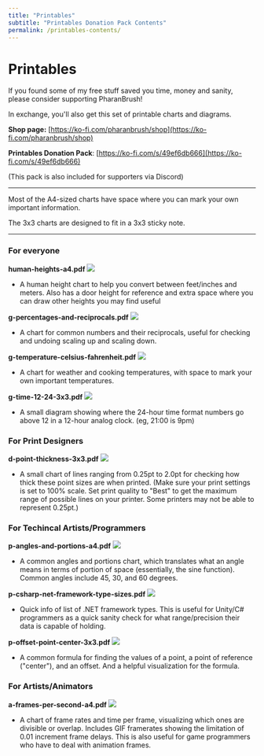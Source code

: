 ```yaml
---
title: "Printables"
subtitle: "Printables Donation Pack Contents"
permalink: /printables-contents/
---
```


# Printables

If you found some of my free stuff saved you time, money and sanity, please consider supporting PharanBrush!

In exchange, you'll also get this set of printable charts and diagrams.

**Shop page:** [https://ko-fi.com/pharanbrush/shop](https://ko-fi.com/pharanbrush/shop)  

**Printables Donation Pack**: [https://ko-fi.com/s/49ef6db666](https://ko-fi.com/s/49ef6db666)  


(This pack is also included for supporters via Discord)

---

Most of the A4-sized charts have space where you can mark your own important information.

The 3x3 charts are designed to fit in a 3x3 sticky note.

---

### For everyone
**human-heights-a4.pdf**
![](img/printables/human-heights.jpg)  
- A human height chart to help you convert between feet/inches and meters. Also has a door height for reference and extra space where you can draw other heights you may find useful

**g-percentages-and-reciprocals.pdf**
![](img/printables/percentages-and-reciprocals.jpg)  
- A chart for common numbers and their reciprocals, useful for checking and undoing scaling up and scaling down.

**g-temperature-celsius-fahrenheit.pdf**
![](img/printables/celsius-and-fahrenheit.jpg)  
- A chart for weather and cooking temperatures, with space to mark your own important temperatures.

**g-time-12-24-3x3.pdf**
![](img/printables/12-24-time.jpg)  
- A small diagram showing where the 24-hour time format numbers go above 12 in a 12-hour analog clock. (eg, 21:00 is 9pm)

### For Print Designers
**d-point-thickness-3x3.pdf**
![](img/printables/point-thickness.jpg)  
- A small chart of lines ranging from 0.25pt to 2.0pt for checking how thick these point sizes are when printed. (Make sure your print settings is set to 100% scale. Set print quality to "Best" to get the maximum range of possible lines on your printer. Some printers may not be able to represent 0.25pt.)

### For Techincal Artists/Programmers
**p-angles-and-portions-a4.pdf**
![](img/printables/angles-and-portions.jpg)  
- A common angles and portions chart, which translates what an angle means in terms of portion of space (essentially, the sine function). Common angles include 45, 30, and 60 degrees.

**p-csharp-net-framework-type-sizes.pdf**
![](img/printables/net-framework-types.jpg)  
- Quick info of list of .NET framework types. This is useful for Unity/C# programmers as a quick sanity check for what range/precision their data is capable of holding.

**p-offset-point-center-3x3.pdf**
![](img/printables/offset-point-center.jpg)  
- A common formula for finding the values of a point, a point of reference ("center"), and an offset. And a helpful visualization for the formula.

### For Artists/Animators
**a-frames-per-second-a4.pdf**
![](img/printables/time-per-frame.jpg)  
- A chart of frame rates and time per frame, visualizing which ones are divisible or overlap. Includes GIF framerates showing the limitation of 0.01 increment frame delays. This is also useful for game programmers who have to deal with animation frames.